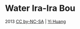 Water Ira-Ira Bou
=================

2013 [CC by-NC-SA] | [Yi Huang]

[CC by-NC-SA]:  http://creativecommons.org/licenses/by-nc-sa/3.0/tw/
[Yi Huang]:     http://github.com/telgniw

